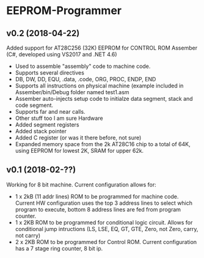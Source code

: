 # EEPROM-Programmer

v0.2 (2018-04-22)
--------------------------------------------------------------------------------------
Added support for AT28C256 (32K) EEPROM for CONTROL ROM
Assember (C#, developed using VS2017 and .NET 4.6) 
  - Used to assemble "assembly" code to machine code.
  - Supports several directives
  - DB, DW, DD, EQU, .data, .code, ORG, PROC, ENDP, END
  - Supports all instructions on physical machine (example included in Assember/bin/Debug folder named test1.asm
  - Assember auto-injects setup code to initialze data segment, stack and code segment.
  - Supports far and near calls.
  - Other stuff too I am sure
Hardware
  - Added segment registers
  - Added stack pointer
  - Added C register (or was it there before, not sure)
  - Expanded memory space from the 2k AT28C16 chip to a total of 64K, using EEPROM for lowest 2K, SRAM for upper 62k.
  


v0.1 (2018-02-??)
--------------------------------------------------------------------------------------
Working for 8 bit machine. 
Current configuration allows for:
 - 1 x 2kB (11 addr lines) ROM to be programmed for machine code. Current HW configuration uses the top 3 address lines to select which program to execute, bottom 8 address lines are fed from program counter.
 - 1 x 2KB ROM to be programmed for conditional logic circuit. Allows for conditional jump intructions (LS, LSE, EQ, GT, GTE, Zero, not Zero,  carry, not carry)
 - 2 x 2KB ROM to be programmed for Control ROM. Current configuration has a 7 stage ring counter, 8 bit ip.
 
 
 
